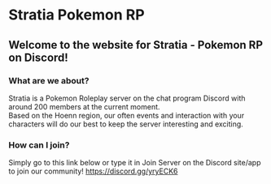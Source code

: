 # Stratia Pokemon RP  
## Welcome to the website for Stratia - Pokemon RP on Discord!  

### What are we about?  
Stratia is a Pokemon Roleplay server on the chat program Discord with around 200 members at the current moment.  
Based on the Hoenn region, our often events and interaction with your characters will do our best to keep the server interesting and exciting.  

### How can I join?
Simply go to this link below or type it in Join Server on the Discord site/app to join our community!
https://discord.gg/yryECK6  
